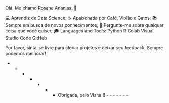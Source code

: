 Olá, Me chamo Rosane Ananias. 👋

💻 Aprendiz de Data Science;
☕ Apaixonada por Café,
    Violão e Gatos;
📚 Sempre em busca de novos conhecimentos;
💬 Pergunte-me sobre qualquer coisa que você quiser;
🎓 Languages and Tools:
    Python
    R
    Colab
    Visual Studio Code
    GitHub

Por favor, sinta-se livre para clonar projetos e deixar seu feedback. Sempre podemos melhorar!

- - - - - - - Obrigada, pela Visita!!! - - - - - - -
